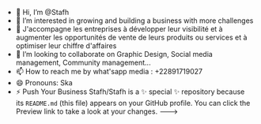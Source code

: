 - 👋 Hi, I’m @Stafh
- 👀 I’m interested in growing and building a business with more challenges
- 🌱 J'accompagne les entreprises à développer leur visibilité et à augmenter les opportunités de vente de leurs produits ou services et à optimiser leur chiffre d'affaires 
- 💞️ I’m looking to collaborate on Graphic Design, Social media management, Community management...
- 📫 How to reach me by what'sapp media : +22891719027
- 😄 Pronouns: Ska
- ⚡ Push Your Business 
Stafh/Stafh is a ✨ special ✨ repository because its `README.md` (this file) appears on your GitHub profile.
You can click the Preview link to take a look at your changes.
--->

